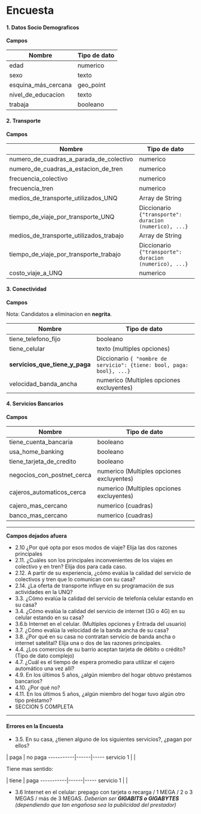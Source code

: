 # Encuesta

#### 1. Datos Socio Demograficos

**Campos**

Nombre                                  | Tipo de dato
----------------------------------------|-----------------------
edad                                    | numerico
sexo                                    | texto
esquina_más_cercana                     | geo_point
nivel_de_educacion                      | texto
trabaja                                 | booleano

#### 2. Transporte

**Campos**

Nombre                                  | Tipo de dato
----------------------------------------|-----------------------
numero_de_cuadras_a_parada_de_colectivo | numerico
numero_de_cuadras_a_estacion_de_tren    | numerico
frecuencia_colectivo                    | numerico
frecuencia_tren                         | numerico
medios_de_transporte_utilizados_UNQ     | Array de String
tiempo_de_viaje_por_transporte_UNQ      | Diccionario `{"transporte": duracion (numerico), ...}`
medios_de_transporte_utilizados_trabajo     | Array de String
tiempo_de_viaje_por_transporte_trabajo      | Diccionario `{"transporte": duracion (numerico), ...}`
costo_viaje_a_UNQ                       | numerico


#### 3. Conectividad

**Campos**

Nota: Candidatos a eliminacion en **negrita**.

Nombre                     | Tipo de dato
---------------------------|-----------------------
tiene_telefono_fijo        | booleano
tiene_celular              | texto (multiples opciones)
**servicios_que_tiene_y_paga** | Diccionario `{ "nombre de servicio": {tiene: bool, paga: bool}, ...}`
velocidad_banda_ancha      | numerico (Multiples opciones excluyentes)

#### 4. Servicios Bancarios

**Campos**

Nombre                     | Tipo de dato
---------------------------|-----------------------
tiene_cuenta_bancaria      | booleano
usa_home_banking           | booleano
tiene_tarjeta_de_credito   | booleano
negocios_con_postnet_cerca | numerico (Multiples opciones excluyentes)
cajeros_automaticos_cerca  | numerico (Multiples opciones excluyentes)
cajero_mas_cercano         | numerico (cuadras)
banco_mas_cercano          | numerico (cuadras)

----

**Campos dejados afuera**
- 2.10 ¿Por qué opta por esos modos de viaje? Elija las dos razones principales
- 2.11. ¿Cuáles son los principales inconvenientes de los viajes en colectivo y en tren? Elija dos para cada caso.
- 2.12. A partir de su experiencia, ¿cómo evalúa la calidad del servicio de colectivos y tren que lo comunican con su casa?
- 2.14. ¿La oferta de transporte influye en su programación de sus actividades en la UNQ?
- 3.3. ¿Cómo evalúa la calidad del servicio de telefonía celular estando en su casa?
- 3.4. ¿Cómo evalúa la calidad del servicio de internet (3G o 4G) en su celular estando en su casa?
- 3.6.b Internet en el celular. (Multiples opciones y Entrada del usuario)
- 3.7. ¿Cómo evalúa la velocidad de la banda ancha de su casa?
- 3.8. ¿Por qué en su casa no contratan servicio de banda ancha o internet satelital? Elija una o dos de las razones principales.
- 4.4. ¿Los comercios de su barrio aceptan tarjeta de débito o crédito? (Tipo de dato complejo)
- 4.7. ¿Cuál es el tiempo de espera promedio para utilizar el cajero automático una vez allí?
- 4.9. En los últimos 5 años, ¿algún miembro del hogar obtuvo préstamos bancarios?
- 4.10. ¿Por qué no?
- 4.11. En los últimos 5 años, ¿algún miembro del hogar tuvo algún otro tipo préstamo?
- SECCION 5 COMPLETA

----

#### Errores en la Encuesta
- 3.5. En su casa, ¿tienen alguno de los siguientes servicios?, ¿pagan por ellos?

|            paga | no paga
-----------|------|-----
servicio 1 |      |

Tiene mas sentido:

|           tiene | paga
-----------|------|-----
servicio 1 |      |


- 3.6 Internet en el celular: prepago con tarjeta o recarga / 1 MEGA / 2 o 3 MEGAS / más de 3 MEGAS. *Deberian ser **GIGABITS o GIGABYTES** (dependiendo que tan engañosa sea la publicidad del prestador)*
